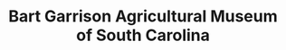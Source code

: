 ---
layout: repo
title: "Bart Garrison Agricultural Museum of South Carolina"
id: 2163
permalink: repos/2163/
---